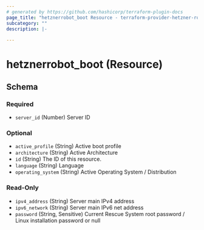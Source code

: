 ```yaml
---
# generated by https://github.com/hashicorp/terraform-plugin-docs
page_title: "hetznerrobot_boot Resource - terraform-provider-hetzner-robot"
subcategory: ""
description: |-
  
---
```


# hetznerrobot_boot (Resource)





<!-- schema generated by tfplugindocs -->
## Schema

### Required

- `server_id` (Number) Server ID

### Optional

- `active_profile` (String) Active boot profile
- `architecture` (String) Active Architecture
- `id` (String) The ID of this resource.
- `language` (String) Language
- `operating_system` (String) Active Operating System / Distribution

### Read-Only

- `ipv4_address` (String) Server main IPv4 address
- `ipv6_network` (String) Server main IPv6 net address
- `password` (String, Sensitive) Current Rescue System root password / Linux installation password or null


